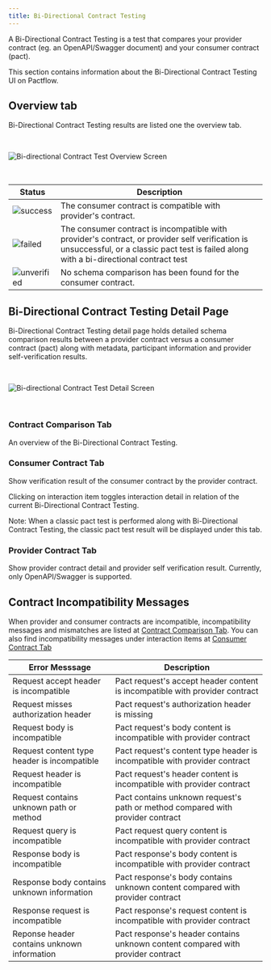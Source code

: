 ```yaml
---
title: Bi-Directional Contract Testing
---
```


A Bi-Directional Contract Testing is a test that compares your provider contract (eg. an OpenAPI/Swagger document) and your consumer contract (pact).

This section contains information about the Bi-Directional Contract Testing UI on Pactflow.

## Overview tab

Bi-Directional Contract Testing results are listed one the overview tab.

&nbsp;

![Bi-directional Contract Test Overview Screen](/ui/bdct-overview.png)

&nbsp;

<div class="status-table">

| Status | Description |
|-------------|-------------|
| ![success](/ui/success.png) | The consumer contract is compatible with provider's contract.|
| ![failed](/ui/failed.png) | The consumer contract is incompatible with provider's contract, or provider self verification is unsuccessful, or a classic pact test is failed along with a bi-directional contract test|
| ![unverified](/ui/unverified.png) | No schema comparison has been found for the consumer contract. |

</div>

## Bi-Directional Contract Testing Detail Page

Bi-Directional Contract Testing detail page holds detailed schema comparison results between a provider contract versus a consumer contract (pact) along with metadata, participant information and provider self-verification results.

&nbsp;

![Bi-directional Contract Test Detail Screen](/ui/bdct-cross-comparison.png)

&nbsp;

### Contract Comparison Tab
An overview of the Bi-Directional Contract Testing.

### Consumer Contract Tab
Show verification result of the consumer contract by the provider contract.

Clicking on interaction item toggles interaction detail in relation of the current Bi-Directional Contract Testing.

Note: When a classic pact test is performed along with Bi-Directional Contract Testing, the classic pact test result will be displayed under this tab.

### Provider Contract Tab
Show provider contract detail and provider self verification result. Currently, only OpenAPI/Swagger is supported. 


## Contract Incompatibility Messages
When provider and consumer contracts are incompatible, incompatibility messages and mismatches are listed at [Contract Comparison Tab](#contract-comparison-tab). You can also find incompatibility messages under interaction items at [Consumer Contract Tab](#consumer-contract-tab)

| Error Messsage | Description |
| ---------- | ----------- |
| Request accept header is incompatible | Pact request's accept header content is incompatible with provider contract |
| Request misses authorization header | Pact request's authorization header is missing |
| Request body is incompatible | Pact request's body content is incompatible with provider contract |
| Request content type header is incompatible | Pact request's content type header is incompatible with provider contract |
| Request header is incompatible | Pact request's header content is incompatible with provider contract|
| Request contains unknown path or method | Pact contains unknown request's path or method compared with provider contract |
| Request query is incompatible | Pact request query content is incompatible with provider contract |
| Response body is incompatible | Pact response's body content is incompatible with provider contract |
| Response body contains unknown information | Pact response's body contains unknown content compared with provider contract|
| Response request is incompatible | Pact response's request content is incompatible with provider contract|
| Reponse header contains unknown information | Pact response's header contains unknown content compared with provider contract |